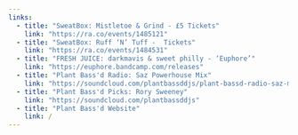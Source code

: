 ```yaml
---
links:
  - title: "SweatBox: Mistletoe & Grind - £5 Tickets"
    link: "https://ra.co/events/1485121"
  - title: "SweatBox: Ruff ‘N’ Tuff -  Tickets"
    link: "https://ra.co/events/1484531"
  - title: "FRESH JUICE: darkmavis & sweet philly - ‘Euphore’"
    link: "https://euphore.bandcamp.com/releases"
  - title: "Plant Bass'd Radio: Saz Powerhouse Mix"
    link: "https://soundcloud.com/plantbassddjs/plant-bassd-radio-saz-mix"
  - title: "Plant Bass'd Picks: Rory Sweeney"
    link: "https://soundcloud.com/plantbassddjs"
  - title: "Plant Bass'd Website"
    link: /
---
```

